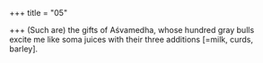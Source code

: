 +++
title = "05"

+++
(Such are) the gifts of Aśvamedha, whose hundred gray bulls  
excite me like soma juices with their three additions [=milk, curds,  
barley].  